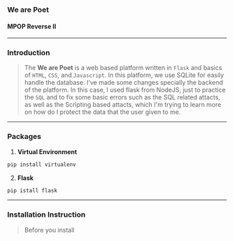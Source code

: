 ### We are Poet
#### MPOP Reverse II

---
### Introduction
> The **We are Poet** is a web based platform written in `Flask` and basics of `HTML`, `CSS`, and `Javascript`. In this platform, we use SQLite for easily handle the database. I've made some changes specially the backend of the platform. In this case, I used flask from NodeJS, just to practice the `SQL` and to fix some basic errors such as the SQL related attacts, as well as the Scripting based attacts, which I'm trying to learn more on how do I protect the data that the user given to me.

---
### Packages
1. **Virtual Environment**
```Bash
pip install virtualenv
```

2. **Flask**
```Bash
pip istall flask
```

---
### Installation Instruction
> Before you install	